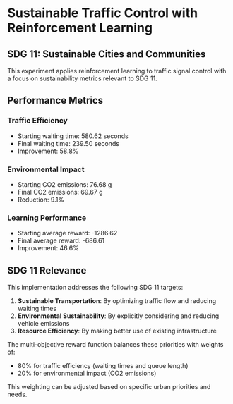 # Sustainable Traffic Control with Reinforcement Learning

## SDG 11: Sustainable Cities and Communities

This experiment applies reinforcement learning to traffic signal control
with a focus on sustainability metrics relevant to SDG 11.

## Performance Metrics

### Traffic Efficiency
- Starting waiting time: 580.62 seconds
- Final waiting time: 239.50 seconds
- Improvement: 58.8%

### Environmental Impact
- Starting CO2 emissions: 76.68 g
- Final CO2 emissions: 69.67 g
- Reduction: 9.1%

### Learning Performance
- Starting average reward: -1286.62
- Final average reward: -686.61
- Improvement: 46.6%

## SDG 11 Relevance

This implementation addresses the following SDG 11 targets:

1. **Sustainable Transportation**: By optimizing traffic flow and reducing waiting times
2. **Environmental Sustainability**: By explicitly considering and reducing vehicle emissions
3. **Resource Efficiency**: By making better use of existing infrastructure

The multi-objective reward function balances these priorities with weights of:
- 80% for traffic efficiency (waiting times and queue length)
- 20% for environmental impact (CO2 emissions)

This weighting can be adjusted based on specific urban priorities and needs.
